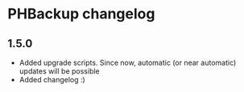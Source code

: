 # PHBackup changelog

## 1.5.0

* Added upgrade scripts. Since now, automatic (or near automatic) updates will be possible
* Added changelog :)
